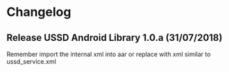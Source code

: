 # Changelog

## Release USSD Android Library 1.0.a (31/07/2018)
Remember import the internal xml into aar or replace with xml similar to ussd_service.xml